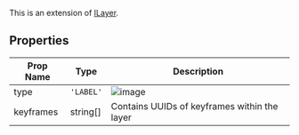 This is an extension of [ILayer](/Documentation/Interfaces/ILayer.md). 

## Properties

| Prop Name | Type | Description |
| --------------------- | ------ | ------------------- |
| type | `'LABEL'` | ![image](https://github.com/user-attachments/assets/5f2423e6-b992-43a6-99dd-356796627ecb) |
| keyframes | string[] | Contains UUIDs of keyframes within the layer |

